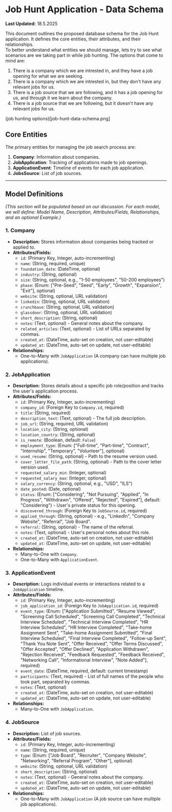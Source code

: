 # Job Hunt Application - Data Schema

**Last Updated:** 18.5.2025

This document outlines the proposed database schema for the Job Hunt application. It defines the core entities, their attributes, and their relationships.  
To better understand what entities we should manage, lets try to see what scenarios are we taking part in while job hunting. The options that come to mind are:
1. There is a company which we are intrested in, and they have a job opening for what we are seeking.
2. There is a company which we are intrested in, but they don't have any relevant jobs for us.
3. There is a job source that we are following, and it has a job opening for us, and through it we learn about the company.
4. There is a job source that we are following, but it doesn't have any relevant jobs for us.

(job hunting options)[job-hunt-data-schema.png]

## Core Entities

The primary entities for managing the job search process are:

1.  **Company**: Information about companies.
2.  **JobApplication**: Tracking of applications made to job openings.
3.  **ApplicationEvent**: Timeline of events for each job application.
4.  **JobsSource**: List of job sources.

---

## Model Definitions

*(This section will be populated based on our discussion. For each model, we will define: Model Name, Description, Attributes/Fields, Relationships, and an optional Example.)*

### 1. Company

*   **Description:** Stores information about companies being tracked or applied to.
*   **Attributes/Fields:**
    *   `id`: (Primary Key, Integer, auto-incrementing)
    *   `name`: (String, required, unique)
    *   `foundation_date`: (DateTime, optional)
    *   `industry`: (String, optional)
    *   `size`: (String, optional, e.g., "1-50 employees", "50-200 employees")
    *   `phase`: (Enum: ["Pre-Seed", "Seed", "Early", "Growth", "Expansion", "Exit"], optional)
    *   `website`: (String, optional, URL validation)
    *   `linkedin`: (String, optional, URL validation) 
    *   `crunchbase`: (String, optional, URL validation) 
    *   `glassdoor`: (String, optional, URL validation)
    *   `short_description`: (String, optional)
    *   `notes`: (Text, optional) - General notes about the company.
    *   `related_articles`: (Text, optional) - List of URLs separated by commas.
    *   `created_at`: (DateTime, auto-set on creation, not user-editable)
    *   `updated_at`: (DateTime, auto-set on update, not user-editable)
*   **Relationships:**
    *   One-to-Many with `JobApplication` (A company can have multiple job applications).

### 2. JobApplication

*   **Description:** Stores details about a specific job role/position and tracks the user's application process.
*   **Attributes/Fields:**
    *   `id`: (Primary Key, Integer, auto-incrementing)
    *   `company_id`: (Foreign Key to `Company.id`, required)
    *   `title`: (String, required)
    *   `description_text`: (Text, optional) - The full job description.
    *   `job_url`: (String, required, URL validation)
    *   `location_city`: (String, optional)
    *   `location_country`: (String, optional)
    *   `is_remote`: (Boolean, default: `False`)
    *   `employment_type`: (Enum: ["Full-time", "Part-time", "Contract", "Internship", "Temporary", "Volunteer"], optional)
    *   `used_resume`: (String, optional) - Path to the resume version used.
    *   `cover_letter_file_path`: (String, optional) - Path to the cover letter version used.
    *   `requested_salary_min`: (Integer, optional)
    *   `requested_salary_max`: (Integer, optional)
    *   `salary_currency`: (String, optional, e.g., "USD", "ILS")
    *   `date_posted`: (Date, optional)
    *   `status`: (Enum: ["Considering", "Not Pursuing", "Applied", "In Progress", "Withdrawn", "Offered", "Rejected", "Expired"], default: "Considering") - User's private status for this opening.
    *   `discovered_through`: (Foreign Key to `JobSource.id`, required)
    *   `applied_through`: (String, optional) - e.g., "LinkedIn", "Company Website", "Referral", "Job Board".
    *   `referral`: (String, optional) - The name of the referral.
    *   `notes`: (Text, optional) - User's personal notes about this role.
    *   `created_at`: (DateTime, auto-set on creation, not user-editable)
    *   `updated_at`: (DateTime, auto-set on update, not user-editable)
*   **Relationships:**
    *   Many-to-One with `Company`.
    *   One-to-Many with `ApplicationEvent`.

### 3. ApplicationEvent

*   **Description:** Logs individual events or interactions related to a `JobApplication` timeline.
*   **Attributes/Fields:**
    *   `id`: (Primary Key, Integer, auto-incrementing)
    *   `job_application_id`: (Foreign Key to `JobApplication.id`, required)
    *   `event_type`: (Enum: ["Application Submitted", "Resume Viewed", "Screening Call Scheduled", "Screening Call Completed", "Technical Interview Scheduled", "Technical Interview Completed", "HR Interview Scheduled", "HR Interview Completed", "Take-home Assignment Sent", "Take-home Assignment Submitted", "Final Interview Scheduled", "Final Interview Completed", "Follow-up Sent", "Thank You Note Sent", "Offer Received", "Offer Terms Discussed", "Offer Accepted", "Offer Declined", "Application Withdrawn", "Rejection Received", "Feedback Requested", "Feedback Received", "Networking Call", "Informational Interview", "Note Added"], required)
    *   `event_date`: (DateTime, required, default: current timestamp)
    *   `participants`: (Text, required) - List of full names of the people who took part, separated by commas.
    *   `notes`: (Text, optional)
    *   `created_at`: (DateTime, auto-set on creation, not user-editable)
    *   `updated_at`: (DateTime, auto-set on update, not user-editable)
*   **Relationships:**
    *   Many-to-One with `JobApplication`.

### 4. JobSource

*   **Description:** List of job sources.
*   **Attributes/Fields:**
    *   `id`: (Primary Key, Integer, auto-incrementing)
    *   `name`: (String, required, unique)
    *   `type`: (Enum: ["Job Board", "Recruiter", "Company Website", "Networking", "Referral Program", "Other"], optional)
    *   `website`: (String, optional, URL validation)
    *   `short_description`: (String, optional)
    *   `notes`: (Text, optional) - General notes about the company.
    *   `created_at`: (DateTime, auto-set on creation, not user-editable)
    *   `updated_at`: (DateTime, auto-set on update, not user-editable)
*   **Relationships:**
    *   One-to-Many with `JobApplication` (A job source can have multiple job applications).